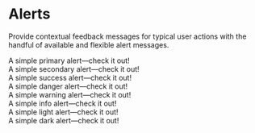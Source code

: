 # Alerts

<p class="lead">Provide contextual feedback messages for typical user actions with the handful of available and flexible alert messages.</p>

<example>
    <div class="alert alert-primary" role="alert">
        A simple primary alert—check it out!
    </div>
    <div class="alert alert-secondary" role="alert">
        A simple secondary alert—check it out!
    </div>
    <div class="alert alert-success" role="alert">
        A simple success alert—check it out!
    </div>
    <div class="alert alert-danger" role="alert">
        A simple danger alert—check it out!
    </div>
    <div class="alert alert-warning" role="alert">
        A simple warning alert—check it out!
    </div>
    <div class="alert alert-info" role="alert">
        A simple info alert—check it out!
    </div>
    <div class="alert alert-light" role="alert">
        A simple light alert—check it out!
    </div>
    <div class="alert alert-dark" role="alert">
        A simple dark alert—check it out!
    </div>
</example>

